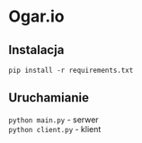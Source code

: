 # Ogar.io

## Instalacja

`pip install -r requirements.txt`

## Uruchamianie

`python main.py` - serwer  
`python client.py` - klient  
